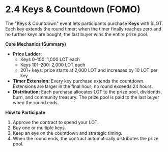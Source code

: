 # 2.4 Keys & Countdown (FOMO)

The "Keys & Countdown" event lets participants purchase **Keys** with $LOT. Each key extends the round timer; when the timer finally reaches zero and no further keys are bought, the last buyer wins the entire prize pool.

**Core Mechanics (Summary)**

* **Price Ladder:**
  * Keys 0–100: 1,000 LOT each
  * Keys 101–200: 2,000 LOT each
  * 201+ keys: price starts at 2,000 LOT and increases by 10 LOT per key
* **Timer Extension:** Every key purchase extends the countdown. Extensions are larger in the final hour; no round exceeds 24 hours.
* **Distribution:** Each purchase allocates LOT to the prize pool, dividends, burn, and community treasury. The prize pool is paid to the last buyer when the round ends.

**How to Participate**

1. Approve the contract to spend your LOT.
2. Buy one or multiple keys.
3. Keep an eye on the countdown and strategic timing.
4. When the round ends, the contract automatically distributes the prize pool.
